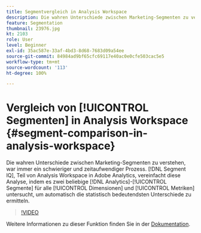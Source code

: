 ```yaml
---
title: Segmentvergleich in Analysis Workspace
description: Die wahren Unterschiede zwischen Marketing-Segmenten zu verstehen, war immer ein schwieriger und zeitaufwendiger Prozess. Segment IQ, Teil von Analysis Workspace in Adobe Analytics, vereinfacht diese Analyse, indem es zwei beliebige Analytics-Segmente für alle Dimensionen und Metriken untersucht, um automatisch die statistisch bedeutendsten Unterschiede zu ermitteln.
feature: Segmentation
thumbnail: 23976.jpg
kt: 2103
role: User
level: Beginner
exl-id: 35ac587e-33af-4bd3-8d68-7683d09a54ee
source-git-commit: 84984ad9bf65cfc69117e40ac0e0cfe503cac5e5
workflow-type: tm+mt
source-wordcount: '113'
ht-degree: 100%

---
```


# Vergleich von [!UICONTROL Segmenten] in Analysis Workspace {#segment-comparison-in-analysis-workspace}

Die wahren Unterschiede zwischen Marketing-Segmenten zu verstehen, war immer ein schwieriger und zeitaufwendiger Prozess. [!DNL Segment IQ], Teil von Analysis Workspace in Adobe Analytics, vereinfacht diese Analyse, indem es zwei beliebige [!DNL Analytics]-[!UICONTROL Segmente] für alle [!UICONTROL Dimensionen] und [!UICONTROL Metriken] untersucht, um automatisch die statistisch bedeutendsten Unterschiede zu ermitteln.

>[!VIDEO](https://video.tv.adobe.com/v/37520/?quality=12&learn=on&captions=ger)

Weitere Informationen zu dieser Funktion finden Sie in der [Dokumentation](https://experienceleague.adobe.com/docs/analytics/analyze/analysis-workspace/panels/segment-comparison/segment-comparison.html?lang=de).
